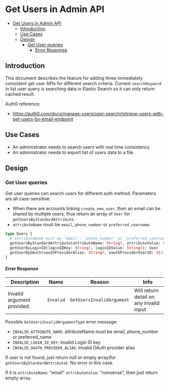 # Get Users in Admin API

- [Get Users in Admin API](#get-users-in-admin-api)
  - [Introduction](#introduction)
  - [Use Cases](#use-cases)
  - [Design](#design)
    - [Get User queries](#get-user-queries)
      - [Error Response](#error-response)

## Introduction

This document describes the feature for adding three immediately consistent get user APIs for different search criteria. Current `searchKeyword` in list user query is searching data in Elastic Search so it can only return cached result. 

Auth0 reference:
- https://auth0.com/docs/manage-users/user-search/retrieve-users-with-get-users-by-email-endpoint

## Use Cases

- An administrator needs to search users with real time consistency.
- An administrator needs to export list of users data to a file.

## Design

### Get User queries

Get user queries can search users for different auth method. Parameters are all case-sensitive.
- When there are accounts linking `create_new_user`, then an email can be shared by multiple users, thus return an array of `User` for `getUsersByStandardAttribute`.
- `attributeName` must be `email`, `phone_number` or `preferred_username`.
```graphql
type Query {
  # attributeName must be `email`, `phone_number` or `preferred_username`.
  getUsersByStandardAttribute(attributeName: String!, attributeValue: String!): [User!]!
  getUserByLoginID(loginIDKey: String!, loginIDValue: String!): User
  getUserByOAuth(oauthProviderAlias: String!, oauthProviderUserID: String!): User
}
```

#### Error Response

|Description|Name|Reason|Info|
|---|---|---|---|
|Invalid argument provided.|`Invalid`|`GetUsersInvalidArgument`|Will return detail on any invalid input|

Possible `GetUsersInvalidArgumentType` error message:
- `INVALID_ATTRIBUTE_NAME`: attributeName must be email, phone_number or preferred_name
- `INVALID_LOGIN_ID_KEY`: Invalid Login ID key
- `INVALID_OAUTH_PROVIDER_ALIAS`: Invalid OAuth provider alias

If user is not found, just return null or empty array(for `getUsersByStandardAttribute`). No error in this case.

If it is `attributeName`: "email" `attributeValue`: "nonsense", then just return empty array.
